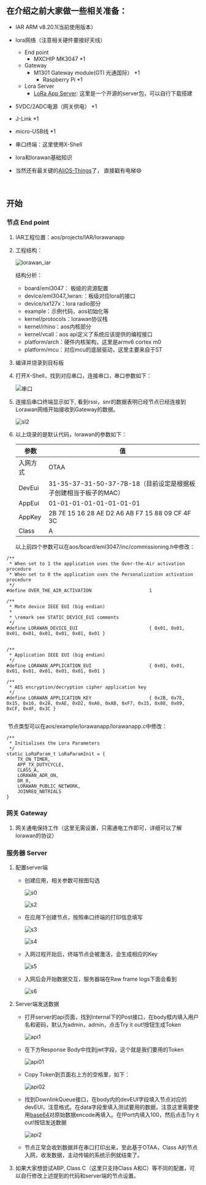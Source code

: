 ## 在介绍之前大家做一些相关准备：
- IAR ARM v8.20.1(当前使用版本）


- lora网络（注意相关硬件要接好天线）

  - End point
    - MXCHIP MK3047							*1
  - Gateway
    - M1301 Gateway module(GTI 光通国际）   	*1
      - Raspberry Pi                                                        *1
  - Lora Server
    - [LoRa App Server](https://docs.loraserver.io/lora-app-server/overview/): 这里是一个开源的server包，可以自行下载搭建

- 5VDC/2ADC电源（网关供电）   *1

- J-Link                                             *1

- micro-USB线                                *1

- 串口终端：这里使用X-Shell

- lora和lorawan基础知识

- 当然还有最关键的[AliOS-Things](https://github.com/alibaba/AliOS-Things)了， 直接戳有电梯:smile:

  ​

## 开始

### 节点 End point
1. IAR工程位置：aos/projects/IAR/lorawanapp
2. 工程结构：

   ![lorawan_iar](https://img.alicdn.com/tfs/TB1Xy3omRfH8KJjy1XbXXbLdXXa-402-704.png)

   结构分析：
   - board/eml3047： 板级的资源配置
   - device/eml3047_lwran:：板级对应lora的接口
   - device/sx127x：lora radio部分
   - example：示例代码，aos初始化等
   - kernel/protocols：lorawan协议栈
   - kernel/rhino：aos内核部分
   - kernel/vcall：aos api定义了系统应该提供的编程接口
   - platform/arch：硬件内核架构，这里是armv6 cortex m0
   - platform/mcu：对应mcu的底层驱动，这里主要来自于ST
3. 编译并烧录到目标板
4. 打开X-Shell，找到对应串口，连接串口，串口参数如下：

   ![串口](https://img.alicdn.com/tfs/TB1ldupi3vD8KJjy0FlXXagBFXa-206-154.png)

5. 连接后串口终端显示如下, 看到rssi，snr的数据表明已经节点已经连接到Lorawan网络开始接收到Gateway的数据。

   ![sl2](https://img.alicdn.com/tfs/TB1kuuKi3DD8KJjy0FdXXcjvXXa-848-759.png)

6. 以上烧录的是默认代码，lorawan的参数如下：

   |    参数    | 值 |
   | ---------- | --- |
   | 入网方式    |  OTAA |
   | DevEui     |  31-35-37-31-50-37-7B-18（目前设定是根据板子创建相当于板子的MAC） |
   | AppEui     |01-01-01-01-01-01-01-01|
   | AppKey     |2B 7E 15 16 28 AE D2 A6 AB F7 15 88 09 CF 4F 3C|
   | Class      | A|

   以上前四个参数可以在aos/board/eml3047/inc/commissioning.h中修改：

```
/**
 * When set to 1 the application uses the Over-the-Air activation procedure
 * When set to 0 the application uses the Personalization activation procedure
 */
#define OVER_THE_AIR_ACTIVATION                     1

/**
 * Mote device IEEE EUI (big endian)
 *
 * \remark see STATIC_DEVICE_EUI comments
 */
#define LORAWAN_DEVICE_EUI                          { 0x01, 0x01, 0x01, 0x01, 0x01, 0x01, 0x01, 0x01 }


/**
 * Application IEEE EUI (big endian)
 */
#define LORAWAN_APPLICATION_EUI                     { 0x01, 0x01, 0x01, 0x01, 0x01, 0x01, 0x01, 0x01 }

/**
 * AES encryption/decryption cipher application key
 */
#define LORAWAN_APPLICATION_KEY                     { 0x2B, 0x7E, 0x15, 0x16, 0x28, 0xAE, 0xD2, 0xA6, 0xAB, 0xF7, 0x15, 0x88, 0x09, 0xCF, 0x4F, 0x3C }


```

​	节点类型可以在aos/example/lorawanapp/lorawanapp.c中修改：

```
/**
 * Initialises the Lora Parameters
 */
static LoRaParam_t LoRaParamInit = {
    TX_ON_TIMER,
    APP_TX_DUTYCYCLE,
    CLASS_A,
    LORAWAN_ADR_ON,
    DR_0,
    LORAWAN_PUBLIC_NETWORK,
    JOINREQ_NBTRIALS
}
```

### 网关 Gateway

1. 网关通电保持工作（这里无需设置，只需通电工作即可，详细可以了解lorawan的协议）

### 服务器 Server

1. 配置server端

   - 创建应用，相关参数可按图勾选

     ![s0](https://img.alicdn.com/tfs/TB1NSlOi3vD8KJjSsplXXaIEFXa-1480-271.png)

     ![s2](https://img.alicdn.com/tfs/TB1yehVi0zJ8KJjSspkXXbF7VXa-1221-807.png)

   - 在应用下创建节点，按照串口终端的打印信息填写

     ![s3](https://img.alicdn.com/tfs/TB1mfRZi0fJ8KJjy0FeXXXKEXXa-1494-312.png)

     ![s4](https://img.alicdn.com/tfs/TB1RTV8i8HH8KJjy0FbXXcqlpXa-1313-828.png)

   - 入网过程开始后，终端节点会被激活，会生成相应的Key

     ![s5](https://img.alicdn.com/tfs/TB1hK4Si_TI8KJjSsphXXcFppXa-1477-666.png)

   - 入网后会开始数据交互，服务器端在Raw frame logs下面会看到

     ![s6](https://img.alicdn.com/tfs/TB1BvRZi0fJ8KJjy0FeXXXKEXXa-1474-665.png)

2. Server端发送数据

   - 打开server的api页面，找到Internal下的Post接口，在body框内填入用户名和密码，默认为admin，admin，点击Try it out!按钮生成Token

     ![api1](https://img.alicdn.com/tfs/TB1Ki9hi8TH8KJjy0FiXXcRsXXa-1221-727.png)

   - 在下方Response Body中找到jwt字段，这个就是我们要用的Token

     ![api01](https://img.alicdn.com/tfs/TB128F7i22H8KJjy0FcXXaDlFXa-1198-206.png)

   - Copy Token到页面右上方的空格里，如下：

     ![api02](https://img.alicdn.com/tfs/TB1n8dNi4TI8KJjSspiXXbM4FXa-1252-112.png)

   - 找到DownlinkQueue接口，在body内的devEUI字段填入节点对应的devEUI，注意格式。在data字段里填入测试要用的数据，注意这里需要使用[base64](https://www.base64encode.org/)对原始数据encode再填入。在fPort内填入100，然后点击Try it out!按钮发送数据

     ![api2](https://img.alicdn.com/tfs/TB1_1GJi_vI8KJjSspjXXcgjXXa-1221-779.png)

   - 节点正常会收到数据并在串口打印出来，至此基于OTAA，Class A的节点入网，收发数据，主动传输的系统示例就结束了。

3. 如果大家想尝试ABP, Class C（这里只支持Class A和C）等不同的配置，可以自行修改上述提到的代码和server端的节点设置。


